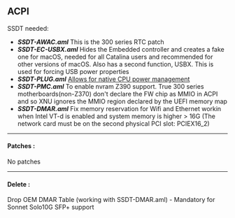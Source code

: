 
## ACPI

SSDT needed:

* ***SSDT-AWAC.aml*** This is the 300 series RTC patch
* ***SSDT-EC-USBX.aml*** Hides the Embedded controller and creates a fake one for macOS, needed for all Catalina users and recommended for other versions of macOS. Also has a second function, USBX. This is used for forcing USB power properties
* ***SSDT-PLUG.aml*** [Allows for native CPU power management](https://dortania.github.io/Getting-Started-With-ACPI/Universal/plug-methods/prebuilt.html)
* ***SSDT-PMC.aml*** To enable nvram Z390 support. True 300 series motherboards(non-Z370) don't declare the FW chip as MMIO in ACPI and so XNU ignores the MMIO region declared by the UEFI memory map
* ***SSDT-DMAR.aml*** Fix memory reservation for Wifi and Ethernet workin when Intel VT-d is enabled and system memory is higher > 16G (The network card must be on the second physical PCI slot: PCIEX16_2)


---
#### Patches :

No patches

---
#### Delete :

Drop OEM DMAR Table (working with SSDT-DMAR.aml) - Mandatory for Sonnet Solo10G SFP+ support
